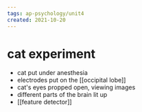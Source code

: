 ```yaml
---
tags: ap-psychology/unit4 
created: 2021-10-20
---
```


# cat experiment

- cat put under anesthesia
- electrodes put on the [[occipital lobe]]
- cat's eyes propped open, viewing images
- different parts of the brain lit up
- [[feature detector]] 
